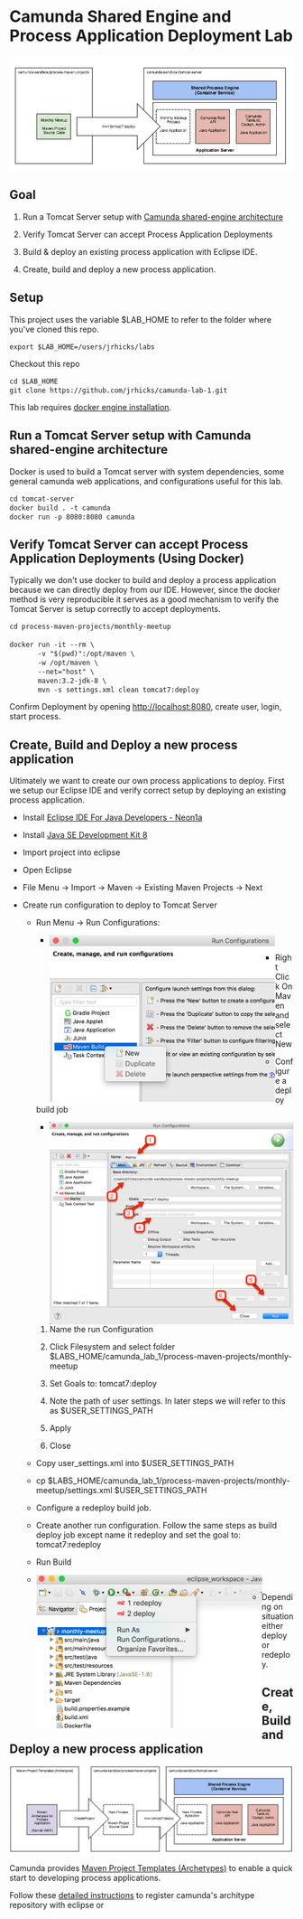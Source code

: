 # Camunda Shared Engine and Process Application Deployment Lab

<img src="images/overview.png">

## Goal

1) Run a Tomcat Server setup with [Camunda shared-engine architecture](https://docs.camunda.org/manual/7.4/introduction/architecture/#shared-container-managed-process-engine)

2) Verify Tomcat Server can accept Process Application Deployments

3) Build & deploy an existing process application with Eclipse IDE.

4) Create, build and deploy a new process application.

## Setup

This project uses the variable $LAB_HOME to refer to the folder where you've cloned this repo.

```
export $LAB_HOME=/users/jrhicks/labs
```

Checkout this repo

```
cd $LAB_HOME
git clone https://github.com/jrhicks/camunda-lab-1.git
```

This lab requires [docker engine installation](https://docs.docker.com/engine/installation/).


## Run a Tomcat Server setup with Camunda shared-engine architecture

Docker is used to build a Tomcat server with system dependencies, some general camunda web applications, and configurations useful for this lab.

```
cd tomcat-server
docker build . -t camunda
docker run -p 8080:8080 camunda
```

## Verify Tomcat Server can accept Process Application Deployments (Using Docker)

Typically we don't use docker to build and deploy a process application because we can directly deploy from our IDE.  However, since the docker method is very reproducible it serves as a good mechanism to verify the Tomcat Server is setup correctly to accept deployments.

```
cd process-maven-projects/monthly-meetup

docker run -it --rm \
       -v "$(pwd)":/opt/maven \
       -w /opt/maven \
       --net="host" \
       maven:3.2-jdk-8 \
       mvn -s settings.xml clean tomcat7:deploy
```

Confirm Deployment by opening [http://localhost:8080](http://localhost:8080), create user, login, start process.

## Create, Build and Deploy a new process application

Ultimately we want to create our own process applications to deploy.  First we setup our Eclipse IDE and verify correct setup by deploying an existing process application.

* Install [Eclipse IDE For Java Developers - Neon1a](http://www.eclipse.org/downloads/packages/eclipse-ide-java-developers/neon1a)

* Install [Java SE Development Kit 8](http://www.oracle.com/technetwork/java/javase/downloads/jdk8-downloads-2133151.html)

* Import project into eclipse

 * Open Eclipse

 * File Menu -> Import -> Maven -> Existing Maven Projects -> Next

* Create run configuration to deploy to Tomcat Server

  * Run Menu -> Run Configurations:

    * <img src="/images/run_configurations_1.png" align="left" width="400px"> <br>

    * Right Click On Maven and select New

  * Configure a deploy build job

    * <img src="/images/run_configurations_2.png" align="left" width="600px"> <br>

    1) Name the run Configuration

    2) Click Filesystem and select folder $LABS_HOME/camunda_lab_1/process-maven-projects/monthly-meetup

    3) Set Goals to: tomcat7:deploy

    4) Note the path of user settings.  In later steps we will refer to this as $USER_SETTINGS_PATH

    5) Apply

    6) Close

  * Copy user_settings.xml into $USER_SETTINGS_PATH

   * cp $LABS_HOME/camunda_lab_1/process-maven-projects/monthly-meetup/settings.xml $USER_SETTINGS_PATH

  * Configure a redeploy build job.

   * Create another run configuration.  Follow the same steps as build deploy job except name it redeploy and set the goal to: tomcat7:redeploy

  * Run Build

   * <img src="/images/run_configurations_3.png" align="left" width="400px"> <br>

   * Depending on situation either deploy or redeploy.

## Create, Build and Deploy a new process application

<img src="images/overview2.png">

Camunda provides [Maven Project Templates (Archetypes)](https://docs.camunda.org/manual/7.4/user-guide/process-applications/maven-archetypes/) to enable a quick start to developing process applications.

Follow these [detailed instructions](https://docs.camunda.org/manual/7.4/user-guide/process-applications/maven-archetypes/#detailed-instructions) to register camunda's architype repository with eclipse or
